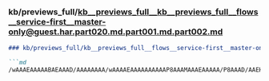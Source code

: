 ### kb/previews_full/kb__previews_full__kb__previews_full__flows__service-first__master-only@guest.har.part020.md.part001.md.part002.md

```md
### kb/previews_full/kb__previews_full__flows__service-first__master-only@guest.har.part020.md.part001.md (part 002)

```md
/wAAAEAAAAABAEAAAD/AAAAAAAA/wAAAAEAAAAAAAAAAP8AAAMAAAEAAAAA/P8AAAD/AAEHAQAAAAAAAAIAAAD8/wD/BQE
```

```

```
